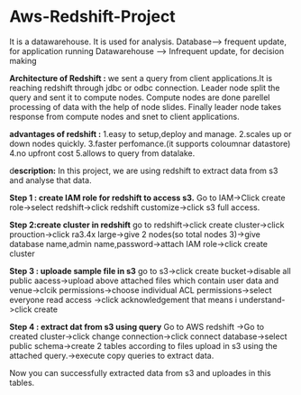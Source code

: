 # Aws-Redshift-Project 

It is a datawarehouse.
It is used for analysis.
Database-->  frequent update, for application running
Datawarehouse --> Infrequent update, for decision making

**Architecture of Redshift :**
we sent a query from client applications.It is reaching redshift through jdbc or odbc connection. Leader node split the query and sent it to compute nodes. Compute nodes are done parellel processing of data with the help of node slides. Finally leader node takes response from compute nodes and snet to client applications.

**advantages of redshift :** 
1.easy to setup,deploy and manage.
2.scales up or down nodes quickly.
3.faster perfomance.(it supports coloumnar datastore)
4.no upfront cost
5.allows to query from datalake.

d**escription:**
In this project, we are using redshift to extract data from s3 and analyse that data.

**Step 1 : create IAM role for redshift to access s3.**
Go to IAM->Click create role->select redshift->click redshift customize->click s3 full access.

**Step 2:create cluster in redshift**
go to redshift->click create cluster->click prouction->click ra3.4x large->give 2 nodes(so total nodes 3)->give database name,admin name,password->attach IAM role->click create cluster

**Step 3 : uploade sample file in s3**
go to s3->click create bucket->disable all public aacess->upload above attached  files which contain user data and venue->clcik permissions->choose individual ACL permissions->select everyone read access ->click acknowledgement that means i understand->click create

**Step 4 : extract dat from s3 using query**
Go to AWS redshift ->Go to created cluster->click  change connection->click connect database->select public schema->create 2 tables according to files upload in s3 using the attached query.->execute copy queries to extract data.

Now you can successfully extracted data from s3 and uploades in this tables.

